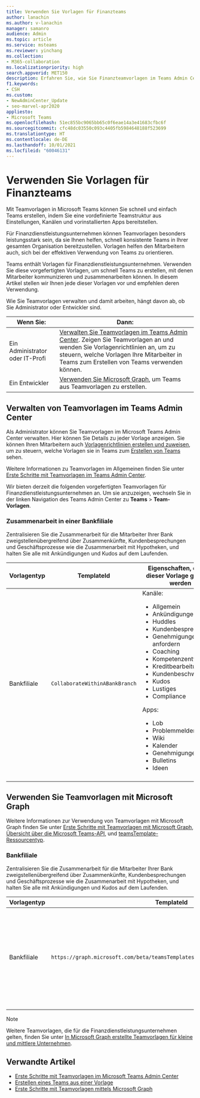 ```yaml
---
title: Verwenden Sie Vorlagen für Finanzteams
author: lanachin
ms.author: v-lanachin
manager: samanro
audience: Admin
ms.topic: article
ms.service: msteams
ms.reviewer: yinchang
ms.collection:
- M365-collaboration
ms.localizationpriority: high
search.appverid: MET150
description: Erfahren Sie, wie Sie Finanzteamvorlagen im Teams Admin Center und mit Microsoft Graph verwalten und verwenden, um schnell und einfach Teams für Ihre Finanzdienstleistungsorganisation zu erstellen.
f1.keywords:
- CSH
ms.custom:
- NewAdminCenter_Update
- seo-marvel-apr2020
appliesto:
- Microsoft Teams
ms.openlocfilehash: 51ec855bc9065bb65c0f6eae14a3e41683cfbc6f
ms.sourcegitcommit: cfc48dc03550c093c4405fb5984648188f523699
ms.translationtype: HT
ms.contentlocale: de-DE
ms.lasthandoff: 10/01/2021
ms.locfileid: "60046131"
---
```

# <a name="use-financial-team-templates"></a>Verwenden Sie Vorlagen für Finanzteams

Mit Teamvorlagen in Microsoft Teams können Sie schnell und einfach Teams erstellen, indem Sie eine vordefinierte Teamstruktur aus Einstellungen, Kanälen und vorinstallierten Apps bereitstellen.

Für Finanzdienstleistungsunternehmen können Teamvorlagen besonders leistungsstark sein, da sie Ihnen helfen, schnell konsistente Teams in Ihrer gesamten Organisation bereitzustellen. Vorlagen helfen den Mitarbeitern auch, sich bei der effektiven Verwendung von Teams zu orientieren.

Teams enthält Vorlagen für Finanzdienstleistungsunternehmen. Verwenden Sie diese vorgefertigten Vorlagen, um schnell Teams zu erstellen, mit denen Mitarbeiter kommunizieren und zusammenarbeiten können. In diesem Artikel stellen wir Ihnen jede dieser Vorlagen vor und empfehlen deren Verwendung.

Wie Sie Teamvorlagen verwalten und damit arbeiten, hängt davon ab, ob Sie Administrator oder Entwickler sind.

|Wenn Sie: | Dann: |
| ---- | --------- |
| Ein Administrator oder IT-Profi |[Verwalten Sie Teamvorlagen im Teams Admin Center](#manage-team-templates-in-the-teams-admin-center). Zeigen Sie Teamvorlagen an und wenden Sie Vorlagenrichtlinien an, um zu steuern, welche Vorlagen Ihre Mitarbeiter in Teams zum Erstellen von Teams verwenden können. |
| Ein Entwickler | [Verwenden Sie Microsoft Graph](#use-team-templates-with-microsoft-graph), um Teams aus Teamvorlagen zu erstellen. |

## <a name="manage-team-templates-in-the-teams-admin-center"></a>Verwalten von Teamvorlagen im Teams Admin Center

Als Administrator können Sie Teamvorlagen im Microsoft Teams Admin Center verwalten. Hier können Sie Details zu jeder Vorlage anzeigen. Sie können Ihren Mitarbeitern auch [Vorlagenrichtlinien erstellen und zuweisen](templates-policies.md), um zu steuern, welche Vorlagen sie in Teams zum [Erstellen von Teams](https://support.microsoft.com/office/create-a-team-with-team-templates-702a2977-e662-4038-bef5-bdf8ee47b17b) sehen.

Weitere Informationen zu Teamvorlagen im Allgemeinen finden Sie unter [Erste Schritte mit Teamvorlagen im Teams Admin Center](get-started-with-teams-templates-in-the-admin-console.md).

Wir bieten derzeit die folgenden vorgefertigten Teamvorlagen für Finanzdienstleistungsunternehmen an. Um sie anzuzeigen, wechseln Sie in der linken Navigation des Teams Admin Center zu **Teams** > **Team-Vorlagen**.

### <a name="collaborate-within-a-bank-branch"></a>Zusammenarbeit in einer Bankfiliale

Zentralisieren Sie die Zusammenarbeit für die Mitarbeiter Ihrer Bank zweigstellenübergreifend über Zusammenkünfte, Kundenbesprechungen und Geschäftsprozesse wie die Zusammenarbeit mit Hypotheken, und halten Sie alle mit Ankündigungen und Kudos auf dem Laufenden.

| Vorlagentyp |TemplateId| Eigenschaften, die mit dieser Vorlage geliefert werden |
| ------------------ |--|----------------------------------------------------- |
|Bankfiliale| `CollaborateWithinABankBranch`|Kanäle: <ul><li>Allgemein<li>Ankündigungen</li><li>Huddles</li><li>Kundenbesprechungen</li><li>Genehmigungen anfordern </li><li>Coaching</li><li>Kompetenzentwicklung</li><li>Kreditbearbeitung</li><li>Kundenbeschwerden</li><li>Kudos</li><li>Lustiges</li><li>Compliance</li></ul>Apps:<ul><li>Lob </li><li>Problemmelder</li><li>Wiki</li><li>Kalender</li><li>Genehmigungen</li><li>Bulletins</li><li>Ideen</li></ul>|
||||

## <a name="use-team-templates-with-microsoft-graph"></a>Verwenden Sie Teamvorlagen mit Microsoft Graph

Weitere Informationen zur Verwendung von Teamvorlagen mit Microsoft Graph finden Sie unter [Erste Schritte mit Teamvorlagen mit Microsoft Graph](get-started-with-teams-templates.md), [Übersicht über die Microsoft Teams-API](/graph/teams-concept-overview?view=graph-rest-1.0), und [teamsTemplate-Ressourcentyp](/graph/api/resources/teamstemplate?view=graph-rest-1.0).

### <a name="bank-branch"></a>Bankfiliale

Zentralisieren Sie die Zusammenarbeit für die Mitarbeiter Ihrer Bank zweigstellenübergreifend über Zusammenkünfte, Kundenbesprechungen und Geschäftsprozesse wie die Zusammenarbeit mit Hypotheken, und halten Sie alle mit Ankündigungen und Kudos auf dem Laufenden.

| Vorlagentyp |TemplateId| Vorlagenkanäle |
| ------------------ |--|----------------------------------------------------- |
|Bankfiliale|`https://graph.microsoft.com/beta/teamsTemplates('CollaborateWithinABankBranch')`|Allgemein<br>Ankündigungen<br>Huddles<br>Kundenbesprechungen<br>Genehmigungen anfordern<br>Coaching<br>Kompetenzentwicklung<br>Kreditbearbeitung<br>Kundenbeschwerden<br>Kudos<br>Lustiges<br>Compliance|
||||

> [!NOTE]
> Weitere Teamvorlagen, die für die Finanzdienstleistungsunternehmen gelten, finden Sie unter [In Microsoft Graph erstellte Teamvorlagen für kleine und mittlere Unternehmen](smb-templates.md).

## <a name="related-articles"></a>Verwandte Artikel

- [Erste Schritte mit Teamvorlagen im Microsoft Teams Admin Center](get-started-with-teams-templates-in-the-admin-console.md)
- [Erstellen eines Teams aus einer Vorlage](https://support.microsoft.com/office/create-a-team-with-team-templates-702a2977-e662-4038-bef5-bdf8ee47b17b)
- [Erste Schritte mit Teamvorlagen mittels Microsoft Graph](get-started-with-teams-templates.md)